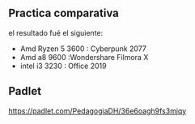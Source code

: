 ## Practica comparativa

el resultado fué el siguiente:

- Amd Ryzen 5 3600 : Cyberpunk 2077
- Amd a8 9600 :Wondershare Filmora X
- intel i3 3230 : Office 2019

## Padlet

https://padlet.com/PedagogiaDH/36e6oagh9fs3mjqy
